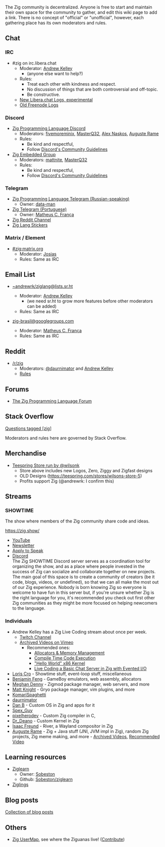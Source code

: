 The Zig community is decentralized. Anyone is free to start and maintain their own space for the community to gather, and edit this wiki page to add a link. There is no concept of "official" or "unofficial", however, each gathering place has its own moderators and rules.

## Chat

### IRC

 * #zig on irc.libera.chat
   - Moderator: [Andrew Kelley](https://github.com/andrewrk/)
     - (anyone else want to help?)
   - Rules:
     - Treat each other with kindness and respect.
     - No discussion of things that are both controversial and off-topic.
     - Be constructive.
   - [New Libera.chat Logs, experimental](https://marler8997.github.io/zig-irc-webpage/)
   - [Old Freenode Logs](https://freenode.irclog.whitequark.org/zig/)

### Discord

 * [Zig Programming Language Discord](https://discord.gg/gxsFFjE)
   - Moderators: [fivemoreminix](https://github.com/fivemoreminix), [MasterQ32](https://github.com/MasterQ32), [Alex Naskos](https://github.com/alexnask), [Auguste Rame](https://github.com/SuperAuguste)
   - Rules:
     - Be kind and respectful,
     - Follow [Discord's Community Guidelines](https://discord.com/new/guidelines)
 * [Zig Embedded Group](https://discord.gg/bbVRwX4KEf)
   - Moderators: [mattnite](https://github.com/mattnite), [MasterQ32](https://github.com/MasterQ32)
   - Rules:
     - Be kind and respectful,
     - Follow [Discord's Community Guidelines](https://discord.com/new/guidelines)

### Telegram

 * [Zig Programming Language Telegram (Russian-speaking)](https://t.me/zig_ru)
   - Owner: [data-man](https://github.com/data-man)
 * [Zig Telegram (Portuguese)](https://t.me/ziglang_br)
   - Owner: [Matheus C. França](https://github.com/kassane)
 * [Zig Reddit Channel](https://t.me/s/r_zig)
 * [Zig Lang Stickers](https://t.me/addstickers/Ziglang)

### Matrix / Element

 * [#zig:matrix.org](https://matrix.to/#/#zig:matrix.org)
    - Moderator: [Josias](https://github.com/justjosias)
    - Rules: Same as IRC

## Email List

 * [~andrewrk/ziglang@lists.sr.ht](https://lists.sr.ht/%7Eandrewrk/ziglang)
   - Moderator: [Andrew Kelley](https://github.com/andrewrk/)
     - (we need sr.ht to grow more features before other moderators can be added)
   - Rules: Same as IRC

* [zig-brasil@googlegroups.com](https://groups.google.com/g/zig-brasil)
  - Moderator: [Matheus C. França](https://github.com/kassane)
  - Rules: Same as IRC


## Reddit

 * [/r/zig](https://www.reddit.com/r/zig)
   - Moderators: [@daurnimator](https://github.com/daurnimator) and [Andrew Kelley](https://github.com/andrewrk/)
   - [Rules](https://www.reddit.com/r/Zig/about/rules/)

## Forums

 * [The Zig Programming Language Forum](https://zigforum.org/)

## Stack Overflow

[Questions tagged [zig]](https://stackoverflow.com/questions/tagged/zig)

Moderators and rules here are governed by Stack Overflow.

## Merchandise

 * [Teespring Store run by @wilsonk](https://teespring.com/stores/wilsons-store-12)
   - Store above includes new Logos, Zero, Ziggy and Zigfast designs
   - OLD Designs (https://teespring.com/stores/wilsons-store-5)
   - Profits support Zig (@andrewrk: I confirm this)

## Streams

### SHOWTIME

The show where members of the Zig community share code and ideas.

https://zig.show/

 * [YouTube](https://www.youtube.com/channel/UC2EQzAewrC10KCDFSS4j-zA) 
 * [Newsletter](https://zig.show/newsletter)
 * [Apply to Speak](https://zig.show/speak)
 * [Discord](https://discord.gg/B73sGxF)  
   The Zig SHOWTIME Discord server serves as a coordination tool for organizing the show, and as a place where people invested in the success of Zig can socialize and collaborate together on new projects. The main goal of this space is to create a community of creators (be it code, blogs, videos, or undefined), so that we can all make the most out of our Zig experience. Nobody is born knowing Zig so everyone is welcome to have fun in this server but, if you're unsure whether Zig is the right language for you, it's recommended you check out first other Zig communities as they might be more focused on helping newcomers to the language.

### Individuals

 * Andrew Kelley has a Zig Live Coding stream about once per week.
   - [Twitch Channel](https://www.twitch.tv/andrewrok)
   - [Archived Videos on Vimeo](https://vimeo.com/showcase/7818787)
     - Recommended ones:
       - [Allocators & Memory Management](https://vimeo.com/showcase/7818787/video/483929038)
       - [Compile Time Code Execution](https://vimeo.com/showcase/7818787/video/483928961)
       - ["Hello World" x86 Kernel](https://vimeo.com/showcase/7818787/video/483928663)
       - [Live Coding a Basic Chat Server in Zig with Evented I/O](https://vimeo.com/showcase/7818787/video/488250361)
 * [Loris Cro](https://www.twitch.tv/kristoff_it) - Showtime stuff, event-loop stuff, miscellaneous
 * [Benjamin Feng](https://www.twitch.tv/fengb) - GameBoy emulators, web assembly, allocators
 * [Meghan Denny](https://www.twitch.tv/nektro77) - Zigmod package manager, web servers, and more
 * [Matt Knight](https://www.twitch.tv/mattknite) - Gryo package manager, vim plugins, and more
 * [KomariSpaghetti](https://www.twitch.tv/komarispaghetti)
 * [daurnimator](https://www.twitch.tv/daurnimator)
 * [Dan B](https://www.twitch.tv/danbokser) - Custom OS in Zig and apps for it
 * [Spex_Guy](https://www.twitch.tv/spex_guy)
 * [pixelherodev](https://www.twitch.tv/pixelherodev) - Custom Zig compiler in C,
 * [Dr_Deano](https://www.twitch.tv/dr_deano) - Custom Kernel in Zig
 * [Isaac Freund](https://www.twitch.tv/ifreund_) - River, a Wayland compositor in Zig
 * [Auguste Rame](https://www.twitch.tv/SuperAuguste) - Zig + Java stuff (JNI, JVM impl in Zig), random Zig projects, Zig meme making, and more - [Archived Videos](https://www.youtube.com/channel/UC8JUunJCTUo0icqJzUfbT2A), [Recommended Video](https://www.youtube.com/watch?v=6Zw6llGGRwA)

## Learning resources
 * [Ziglearn](https://ziglearn.org)
   - Owner: [Sobeston](https://github.com/Sobeston)
   - Github: [Sobeston/ziglearn](https://github.com/Sobeston/ziglearn)
 * [Ziglings](https://github.com/ratfactor/ziglings)

## Blog posts

[Collection of blog posts](https://gist.github.com/LewisGaul/d5b303da9c03bf95f778c64e12ef1c5e)

## Others

- [Zig UserMap](https://usermap.random-projects.net), see where the Ziguanas live! ([Contribute](https://github.com/zig-community/user-map))